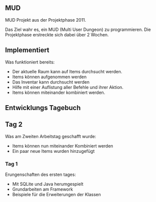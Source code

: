 ## MUD ##

MUD Projekt aus der Projektphase 2011.

Das Ziel wahr es, ein MUD (Multi User Dungeon) zu programmieren.
Die Projektphase erstreckte sich dabei über 2 Wochen.

## Implementiert ##
Was funktioniert bereits:

* Der aktuelle Raum kann auf Items durchsucht werden.
* Items können aufgenommen werden
* Das Inventar kann durchsucht werden
* Hilfe mit einer Auflistung aller Befehle und ihrer Aktion.
* Items können miteinander kombiniert werden.

## Entwicklungs Tagebuch ##

## Tag 2 ##
Was am Zweiten Arbeitstag geschafft wurde:

* Items können nun miteinander Kombiniert werden
* Ein paar neue Items wurden hinzugefügt

### Tag 1 ###
Erungenschaften des ersten tages:

* Mit SQLite und Java herumgespielt
* Grundarbeiten am Framework
* Beispiele für die Erweiterungen der Klassen